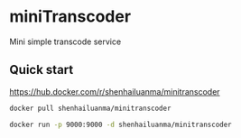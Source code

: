# miniTranscoder

Mini simple transcode service

## Quick start

https://hub.docker.com/r/shenhailuanma/minitranscoder

```bash
docker pull shenhailuanma/minitranscoder

docker run -p 9000:9000 -d shenhailuanma/minitranscoder

```
